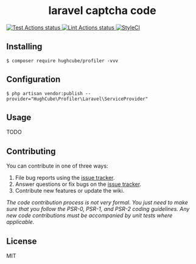<h1 align="center"> laravel captcha code </h1>

<p>
    <a href="https://github.com/hughcube-php/laravel-captcha-code/actions?query=workflow%3ATest">
        <img src="https://github.com/hughcube-php/laravel-captcha-code/workflows/Test/badge.svg" alt="Test Actions status">
    </a>
    <a href="https://github.com/hughcube-php/laravel-captcha-code/actions?query=workflow%3ALint">
        <img src="https://github.com/hughcube-php/laravel-captcha-code/workflows/Lint/badge.svg" alt="Lint Actions status">
    </a>
    <a href="https://styleci.io/repos/217659566">
        <img src="https://github.styleci.io/repos/217659566/shield?branch=master" alt="StyleCI">
    </a>
</p>

## Installing

```shell
$ composer require hughcube/profiler -vvv
```

## Configuration

```shell
$ php artisan vendor:publish --provider="HughCube\Profiler\Laravel\ServiceProvider"
```

## Usage

TODO

## Contributing

You can contribute in one of three ways:

1. File bug reports using the [issue tracker](https://github.com/hughcube-php/package/issues).
2. Answer questions or fix bugs on the [issue tracker](https://github.com/hughcube-php/package/issues).
3. Contribute new features or update the wiki.

_The code contribution process is not very formal. You just need to make sure that you follow the PSR-0, PSR-1, and PSR-2 coding guidelines. Any new code contributions must be accompanied by unit tests where applicable._

## License

MIT

